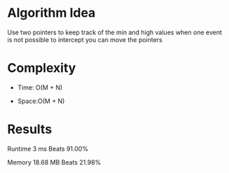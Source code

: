 # Algorithm Idea

Use two pointers to keep track of the min and high values when one event is not possible to intercept you can move the pointers

# Complexity

- Time: O(M + N)

- Space:O(M + N)

# Results

Runtime
3
ms
Beats
91.00%

Memory
18.68
MB
Beats
21.98%
